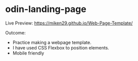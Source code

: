 # odin-landing-page

Live Preview: https://miken29.github.io/Web-Page-Template/

Outcome:

- Practice making a webpage template.
- I have used CSS Flexbox to position elements.
- Mobile friendly
